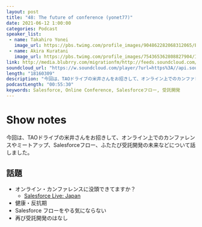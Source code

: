 ```yaml
---
layout: post
title: "48: The future of conference (yonet77)"
date: 2021-06-12 1:00:00
categories: Podcast
speaker_list:
 - name: Takahiro Yonei
   image_url: https://pbs.twimg.com/profile_images/904862282068312065/EipaTmja_400x400.jpg
 - name: Akira Kuratani
   image_url: https://pbs.twimg.com/profile_images/754365362808827904/Ig84TgbE_400x400.jpg
link: http://media.blubrry.com/migrationfm/http://feeds.soundcloud.com/stream/1067633044-migrationfm-48-the-future-of-online-conferences-yonet77.mp3
soundcloud_url: "https://w.soundcloud.com/player/?url=https%3A//api.soundcloud.com/tracks/1067633044%3Fsecret_token%3Ds-Np3MShbrRlV&color=%23ff5500&auto_play=false&hide_related=false&show_comments=true&show_user=true&show_reposts=false&show_teaser=true&visual=true"
length: "18160309"
description: "今回は、TAOドライブの米井さんをお招きして、オンライン上でのカンファレンスやミートアップ、Salesforceフロー、ふたたび受託開発の未来などについて話しました。"
podcastLength: "00:55:30"
keywords: Salesforce, Online Conference, Salesforceフロー, 受託開発
---
```


# Show notes

今回は、TAOドライブの米井さんをお招きして、オンライン上でのカンファレンスやミートアップ、Salesforceフロー、ふたたび受託開発の未来などについて話しました。

## 話題
- オンライン・カンファレンスに没頭できてますか？
  - [Salesforce Live: Japan](https://www.salesforce.com/jp/events/salesforce-live/)
- 健康・反抗期
- Salesforce フローをやる気にならない
- 再び受託開発のはなし

